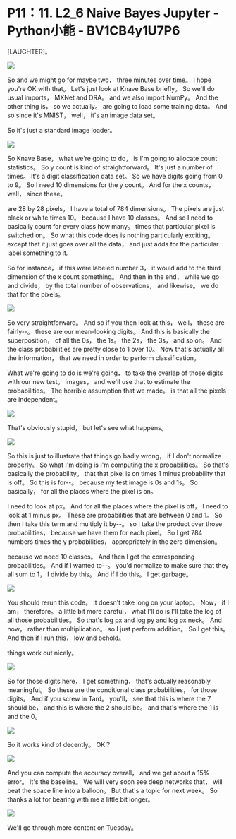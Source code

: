 # P11：11. L2_6 Naive Bayes Jupyter - Python小能 - BV1CB4y1U7P6

 [LAUGHTER]。

![](img/920e8037c3ff7e2d551b095feeb71708_1.png)

 So and we might go for maybe two， three minutes over time。 I hope you're OK with that。 Let's just look at Knave Base briefly。 So we'll do usual imports， MXNet and DRA。 and we also import NumPy。 And the other thing is， so we actually。 are going to load some training data。 And so since it's MNIST， well， it's an image data set。

 So it's just a standard image loader。

![](img/920e8037c3ff7e2d551b095feeb71708_3.png)

 So Knave Base， what we're going to do， is I'm going to allocate count statistics。 So y count is kind of straightforward。 It's just a number of times。 It's a digit classification data set。 So we have digits going from 0 to 9。 So I need 10 dimensions for the y count。 And for the x counts， well， since these。

 are 28 by 28 pixels， I have a total of 784 dimensions。 The pixels are just black or white times 10。 because I have 10 classes。 And so I need to basically count for every class how many。 times that particular pixel is switched on。 So what this code does is nothing particularly exciting。 except that it just goes over all the data， and just adds for the particular label something to it。

 So for instance， if this were labeled number 3， it would add to the third dimension of the x count something。 And then in the end， while we go and divide， by the total number of observations， and likewise。 we do that for the pixels。

![](img/920e8037c3ff7e2d551b095feeb71708_5.png)

 So very straightforward。 And so if you then look at this， well， these are fairly--。 these are our mean-looking digits。 And this is basically the superposition， of all the 0s， the 1s。 the 2s， the 3s， and so on。 And the class probabilities are pretty close to 1 over 10。 Now that's actually all the information， that we need in order to perform classification。

 What we're going to do is we're going， to take the overlap of those digits with our new test。 images， and we'll use that to estimate the probabilities。 The horrible assumption that we made。 is that all the pixels are independent。

![](img/920e8037c3ff7e2d551b095feeb71708_7.png)

 That's obviously stupid， but let's see what happens。

![](img/920e8037c3ff7e2d551b095feeb71708_9.png)

 So this is just to illustrate that things go badly wrong， if I don't normalize properly。 So what I'm doing is I'm computing the x probabilities。 So that's basically the probability。 that that pixel is on times 1 minus probability that is off。 So this is for--。 because my test image is 0s and 1s。 So basically， for all the places where the pixel is on。

 I need to look at px。 And for all the places where the pixel is off， I need to look at 1 minus px。 These are probabilities that are between 0 and 1。 So then I take this term and multiply it by--。 so I take the product over those probabilities， because we have them for each pixel。 So I get 784 numbers times the y probabilities， appropriately in the zero dimension。

 because we need 10 classes。 And then I get the corresponding probabilities。 And if I wanted to--。 you'd normalize to make sure that they all sum to 1， I divide by this。 And if I do this。 I get garbage。

![](img/920e8037c3ff7e2d551b095feeb71708_11.png)

 You should rerun this code。 It doesn't take long on your laptop。 Now， if I am， therefore。 a little bit more careful， what I'll do is I'll take the log of all those probabilities。 So that's log px and log py and log px neck。 And now， rather than multiplication。 so I just perform addition。 So I get this。 And then if I run this， low and behold。

 things work out nicely。

![](img/920e8037c3ff7e2d551b095feeb71708_13.png)

 So for those digits here， I get something， that's actually reasonably meaningful。 So these are the conditional class probabilities， for those digits。 And if you screw in Tard。 you'll， see that this is where the 7 should be， and this is where the 2 should be。 and that's where the 1 is and the 0。



![](img/920e8037c3ff7e2d551b095feeb71708_15.png)

 So it works kind of decently。 OK？



![](img/920e8037c3ff7e2d551b095feeb71708_17.png)

 And you can compute the accuracy overall， and we get about a 15% error。 It's the baseline。 We will very soon see deep networks that， will beat the space line into a balloon。 But that's a topic for next week。 So thanks a lot for bearing with me a little bit longer。



![](img/920e8037c3ff7e2d551b095feeb71708_19.png)

 We'll go through more content on Tuesday。